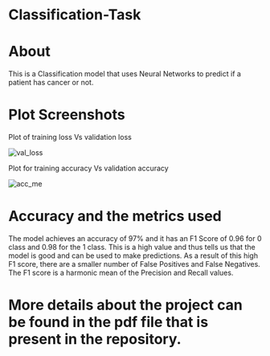 # Classification-Task

# About
 This is a Classification model that uses Neural Networks to predict if a patient has cancer or not.
 
 # Plot Screenshots
 
 Plot of training loss Vs validation loss
 
 ![val_loss](https://user-images.githubusercontent.com/66258607/116426823-13a7f300-a861-11eb-8a95-4d3bb8659c00.PNG)
 
 
 Plot for training accuracy Vs validation accuracy
 
 ![acc_me](https://user-images.githubusercontent.com/66258607/116426903-26222c80-a861-11eb-8df1-098f202eb2d0.PNG)

# Accuracy and the metrics used

The model achieves an accuracy of 97% and it has an F1 Score of 0.96 for 0 class and 0.98 for the 1 class. This is a high value and thus tells us that the model is good and can be used to make predictions. As a result of this high F1 score, there are a smaller number of False Positives and False Negatives. The F1 score is a harmonic mean of the Precision and Recall values.


# More details about the project can be found in the pdf file that is present in the repository.
